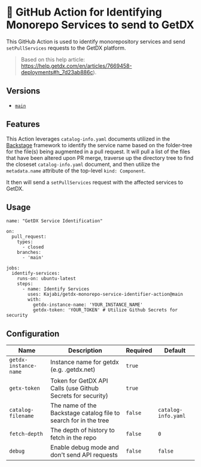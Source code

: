 # 📖 GitHub Action for Identifying Monorepo Services to send to GetDX

This GitHub Action is used to identify monorepository services and send `setPullServices` requests to the GetDX platform. 

> Based on this help article: https://help.getdx.com/en/articles/7669458-deployments#h_7d23ab886c).

## Versions

- [`main`](https://github.com/Kajabi/getdx-monorepo-service-identifier-action)

## Features

This Action leverages `catalog-info.yaml` documents utilized in the [Backstage](https://backstage.io) framework to identify the service name based on the folder-tree for the file(s) being augmented in a pull request. It will pull a list of the files that have been altered upon PR merge, traverse up the directory tree to find the closeset `catalog-info.yaml` document, and then utilize the `metadata.name` attribute of the top-level `kind: Component`.

It then will send a `setPullServices` request with the affected services to GetDX.

## Usage

```
name: "GetDX Service Identification"

on:
  pull_request:
    types:
      - closed
    branches:
      - 'main'

jobs:
  identify-services:
    runs-on: ubuntu-latest
    steps:
      - name: Identify Services
        uses: Kajabi/getdx-monorepo-service-identifier-action@main
        with:
          getdx-instance-name: 'YOUR_INSTANCE_NAME'
          getdx-token: 'YOUR_TOKEN' # Utilize Github Secrets for security
```


## Configuration

| Name                    | Description                                                                        | Required | Default                                  |
| ----------------------- | ---------------------------------------------------------------------------------- | -------- | ---------------------------------------- |
| `getdx-instance-name`   | Instance name for getdx (e.g. <instance-name>.getdx.net)                           | `true`   |                                          |
| `getx-token`            | Token for GetDX API Calls (use Github Secrets for security)                        | `true`   |                                          |
| `catalog-filename`       | The name of the Backstage catalog file to search for in the tree                    | `false`  | `catalog-info.yaml`                      |
| `fetch-depth`           | The depth of history to fetch in the repo                                          | `false`  | `0`                                      |
| `debug`                 | Enable debug mode and don't send API requests                                      | `false`  | `false`                                  |